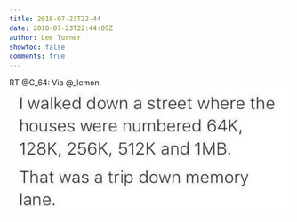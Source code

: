 ```yaml
---
title: 2018-07-23T22-44
date: 2018-07-23T22:44:09Z
author: Lee Turner
showtoc: false
comments: true
---
```


RT @C_64: Via @_lemon ![](/img/x//1021526409058111488-DFGCrt4WsAA2AWk.jpg)

